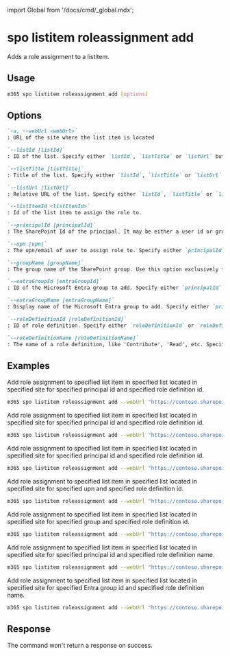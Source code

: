 <!-- DISCLAIMER: All secrets, passwords, and sensitive values in this document are examples only and not real credentials. -->
import Global from '/docs/cmd/_global.mdx';

# spo listitem roleassignment add

Adds a role assignment to a listitem.

## Usage

```sh
m365 spo listitem roleassignment add [options]
```

## Options

```md definition-list
`-u, --webUrl <webUrl>`
: URL of the site where the list item is located

`--listId [listId]`
: ID of the list. Specify either `listId`, `listTitle` or `listUrl` but not multiple.

`--listTitle [listTitle]`
: Title of the list. Specify either `listId`, `listTitle` or `listUrl` but not multiple.

`--listUrl [listUrl]`
: Relative URL of the list. Specify either `listId`, `listTitle` or `listUrl` but not multiple.

`--listItemId <listItemId>`
: Id of the list item to assign the role to.

`--principalId [principalId]`
: The SharePoint Id of the principal. It may be either a user id or group id to add a role assignment for. Specify either `principalId`, `upn`, `groupName`, `entraGroupId`, or `entraGroupName`.

`--upn [upn]`
: The upn/email of user to assign role to. Specify either `principalId`, `upn`, `groupName`, `entraGroupId`, or `entraGroupName`.

`--groupName [groupName]`
: The group name of the SharePoint group. Use this option exclusively for SharePoint Online groups. Specify either `principalId`, `upn`, `groupName`, `entraGroupId`, or `entraGroupName`.

`--entraGroupId [entraGroupId]`
: ID of the Microsoft Entra group to add. Specify either `principalId`, `upn`, `groupName`, `entraGroupId`, or `entraGroupName`.

`--entraGroupName [entraGroupName]`
: Display name of the Microsoft Entra group to add. Specify either `principalId`, `upn`, `groupName`, `entraGroupId`, or `entraGroupName`.

`--roleDefinitionId [roleDefinitionId]`
: ID of role definition. Specify either `roleDefinitionId` or `roleDefinitionName` but not both.

`--roleDefinitionName [roleDefinitionName]`
: The name of a role definition, like 'Contribute', 'Read', etc. Specify either `roleDefinitionId` or `roleDefinitionName` but not both.
```

<Global />

## Examples

Add role assignment to specified list item in specified list located in specified site for specified principal id and specified role definition id.

```sh
m365 spo listitem roleassignment add --webUrl "https://contoso.sharepoint.com/sites/project-x" --listTitle "someList" --listItemId 1 --principalId 11 --roleDefinitionId 1073741829
```

Add role assignment to specified list item in specified list located in specified site for specified principal id and specified role definition id.

```sh
m365 spo listitem roleassignment add --webUrl "https://contoso.sharepoint.com/sites/project-x" --listId "0CD891EF-AFCE-4E55-B836-FCE03286CCCF" --listItemId 1 --principalId 11 --roleDefinitionId 1073741829
```

Add role assignment to specified list item in specified list located in specified site for specified principal id and specified role definition id.

```sh
m365 spo listitem roleassignment add --webUrl "https://contoso.sharepoint.com/sites/project-x" --listUrl "sites/documents" --listItemId 1 --principalId 11 --roleDefinitionId 1073741829
```

Add role assignment to specified list item in specified list located in specified site for specified upn and specified role definition id.

```sh
m365 spo listitem roleassignment add --webUrl "https://contoso.sharepoint.com/sites/project-x" --listTitle "someList" --listItemId 1 --upn "someaccount@tenant.onmicrosoft.com" --roleDefinitionId 1073741829
```

Add role assignment to specified list item in specified list located in specified site for specified group and specified role definition id.

```sh
m365 spo listitem roleassignment add --webUrl "https://contoso.sharepoint.com/sites/project-x" --listTitle "someList" --listItemId 1 --groupName "someGroup" --roleDefinitionId 1073741829
```

Add role assignment to specified list item in specified list located in specified site for specified principal id and specified role definition name.

```sh
m365 spo listitem roleassignment add --webUrl "https://contoso.sharepoint.com/sites/project-x" --listTitle "someList" --listItemId 1 --principalId 11 --roleDefinitionName "Full Control"
```

Add role assignment to specified list item in specified list located in specified site for specified Entra group id and specified role definition name.

```sh
m365 spo listitem roleassignment add --webUrl "https://contoso.sharepoint.com/sites/project-x" --listTitle "someList" --listItemId 1 --entraGroupId "27ae47f1-48f1-46f3-980b-d3c1470e398d" --roleDefinitionName "Full Control"
```

## Response

The command won't return a response on success.
